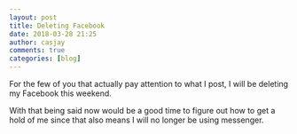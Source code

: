 ```yaml
---
layout: post
title: Deleting Facebook
date: 2018-03-28 21:25
author: casjay
comments: true
categories: [blog]
---
```


For the few of you that actually pay attention to what I post, I will be deleting my Facebook this weekend.  
  
With that being said now would be a good time to figure out how to get a hold of me since that also means I will no longer be using messenger.  
